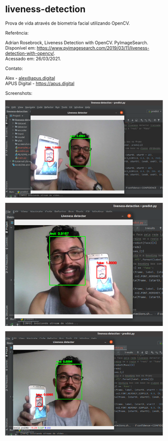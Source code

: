 # liveness-detection
Prova de vida através de biometria facial utilizando OpenCV.

Referência:  

Adrian Rosebrock, Liveness Detection with OpenCV. PyImageSearch.       
Disponível em: https://www.pyimagesearch.com/2019/03/11/liveness-detection-with-opencv/.   
Acessado em: 26/03/2021.   

Contato:   

Alex - alex@apus.digital   
APUS Digital - https://apus.digital

Screenshots:

![Screenshot](screenshots/1.png)  

![Screenshot](screenshots/2.png)  

![Screenshot](screenshots/3.png)  